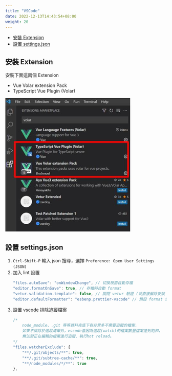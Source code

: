 ```yaml
---
title: "VSCode"
date: 2022-12-13T14:43:54+08:00
weight: 20
---
```


- [安裝 Extension](#安裝-extension)
- [設置 settings.json](#設置-settingsjson)

## 安裝 Extension
安裝下面這兩個 Extension
- Vue Volar extension Pack
- TypeScript Vue Plugin (Volar)

![extension](extension.jpg)

## 設置 settings.json
1. `Ctrl-Shift-P` 輸入 json 搜尋，選擇 `Preference: Open User Settings (JSON)`
2. 加入 lint 設置
	```js
	"files.autoSave": "onWindowChange", // 切換視窗自動存檔
	"editor.formatOnSave": true, // 存檔時自動 format
	"vetur.validation.template": false, // 關閉 vetur 驗證 (或直接解除安裝 vetur)
	"editor.defaultFormatter": "esbenp.prettier-vscode" // 預設 format 使用 prettier
	```
3. 設置 vscode 排除追蹤檔案
	```js
	/* 
	    node_module、.git 等等資料夾底下有非常多不需要追蹤的檔案，
	    如果不排除於追蹤清單外，vscode會因為追蹤(watch)的檔案數量檔案達到飽和，
	    無法對正在編輯的檔案進行追蹤、執行hot reload。
	*/
	"files.watcherExclude": {
	    "**/.git/objects/**": true,
	    "**/.git/subtree-cache/**": true,
	    "**/node_modules/*/**": true
	},
	```